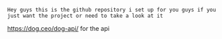 	Hey guys this is the github repository i set up for you guys if you just want the project or need to take a look at it
https://dog.ceo/dog-api/
for the api